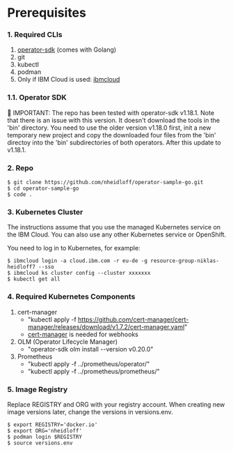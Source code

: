 # Prerequisites

### 1. Required CLIs

1. [operator-sdk](https://sdk.operatorframework.io/docs/installation/) (comes with Golang)
2. git
3. kubectl
4. podman
5. Only if IBM Cloud is used: [ibmcloud](https://cloud.ibm.com/docs/cli?topic=cli-install-ibmcloud-cli)

### 1.1. Operator SDK

🔴 IMPORTANT: The repo has been tested with operator-sdk v1.18.1. Note that there is an issue with this version. It doesn't download the tools in the 'bin' directory. You need to use the older version v1.18.0 first, init a new temporary new project and copy the downloaded four files from the 'bin' directoy into the 'bin' subdirectories of both operators. After this update to v1.18.1.

### 2. Repo

```
$ git clone https://github.com/nheidloff/operator-sample-go.git
$ cd operator-sample-go
$ code .
```

### 3. Kubernetes Cluster

The instructions assume that you use the managed Kubernetes service on the IBM Cloud. You can also use any other Kubernetes service or OpenShift.

You need to log in to Kubernetes, for example:

```
$ ibmcloud login -a cloud.ibm.com -r eu-de -g resource-group-niklas-heidloff7 --sso
$ ibmcloud ks cluster config --cluster xxxxxxx
$ kubectl get all
```

### 4. Required Kubernetes Components

1. cert-manager
   * "kubectl apply -f https://github.com/cert-manager/cert-manager/releases/download/v1.7.2/cert-manager.yaml"
   * [cert-manager](https://github.com/cert-manager/cert-manager) is needed for webhooks
2. OLM (Operator Lifecycle Manager)
   * "operator-sdk olm install --version v0.20.0"
3. Prometheus
   * "kubectl apply -f ../prometheus/operator/"
   * "kubectl apply -f ../prometheus/prometheus/"

### 5. Image Registry

Replace REGISTRY and ORG with your registry account. When creating new image versions later, change the versions in versions.env. 

```
$ export REGISTRY='docker.io'
$ export ORG='nheidloff'
$ podman login $REGISTRY
$ source versions.env
```